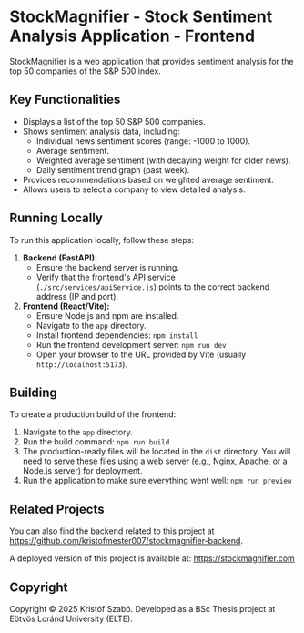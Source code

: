#   StockMagnifier - Stock Sentiment Analysis Application  - Frontend

StockMagnifier is a web application that provides sentiment analysis for the top 50 companies of the S&P 500 index.

##   Key Functionalities

* Displays a list of the top 50 S&P 500 companies.
* Shows sentiment analysis data, including:
    * Individual news sentiment scores (range: -1000 to 1000).
    * Average sentiment.
    * Weighted average sentiment (with decaying weight for older news).
    * Daily sentiment trend graph (past week).
* Provides recommendations based on weighted average sentiment.
* Allows users to select a company to view detailed analysis.

##   Running Locally

To run this application locally, follow these steps:

1.  **Backend (FastAPI):**
    * Ensure the backend server is running.
    * Verify that the frontend's API service (`./src/services/apiService.js`) points to the correct backend address (IP and port).
2.  **Frontend (React/Vite):**
    * Ensure Node.js and npm are installed.
    * Navigate to the `app` directory.
    * Install frontend dependencies: `npm install`
    * Run the frontend development server: `npm run dev`
    * Open your browser to the URL provided by Vite (usually `http://localhost:5173`).

##   Building

To create a production build of the frontend:

1.  Navigate to the `app` directory.
2.  Run the build command: `npm run build`
3.  The production-ready files will be located in the `dist` directory. You will need to serve these files using a web server (e.g., Nginx, Apache, or a Node.js server) for deployment.
4.  Run the application to make sure everything went well: `npm run preview`

## Related Projects

You can also find the backend related to this project at https://github.com/kristofmester007/stockmagnifier-backend.

A deployed version of this project is available at: https://stockmagnifier.com

##   Copyright

Copyright © 2025 Kristóf Szabó. Developed as a BSc Thesis project at Eötvös Loránd University (ELTE).